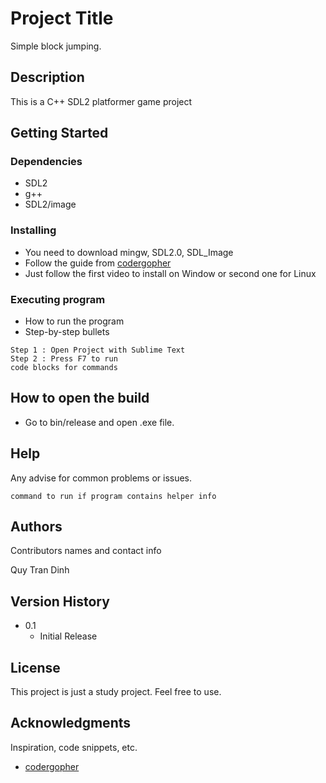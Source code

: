 # Project Title

Simple block jumping.

## Description

This is a C++ SDL2 platformer game project

## Getting Started

### Dependencies

* SDL2
* g++
* SDL2/image

### Installing

* You need to download mingw, SDL2.0, SDL_Image
* Follow the guide from [codergopher](https://www.youtube.com/channel/UCfiC4q3AahU4Io-s83-CIbQ)
* Just follow the first video to install on Window or second one for Linux
### Executing program

* How to run the program
* Step-by-step bullets
```
Step 1 : Open Project with Sublime Text
Step 2 : Press F7 to run
code blocks for commands
```
## How to open the build
* Go to bin/release and open .exe file. 

## Help

Any advise for common problems or issues.
```
command to run if program contains helper info
```

## Authors

Contributors names and contact info

Quy Tran Dinh
<!-- ex. [@DomPizzie](https://twitter.com/dompizzie) -->

## Version History

* 0.1
    * Initial Release

## License

This project is just a study project. Feel free to use.

## Acknowledgments

Inspiration, code snippets, etc.
* [codergopher](https://www.youtube.com/channel/UCfiC4q3AahU4Io-s83-CIbQ)